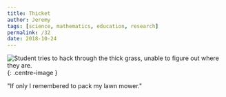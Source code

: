 ```yaml
---
title: Thicket
author: Jeremy
tags: [science, mathematics, education, research]
permalink: /32
date: 2018-10-24
---
```


![Student tries to hack through the thick grass, unable to figure out where they are.](https://res.cloudinary.com/dh3hm8pb7/image/upload/c_scale,q_auto:best/v1535842783/Handwaving/Published/Thicket.png){: .centre-image }

"If only I remembered to pack my lawn mower."
